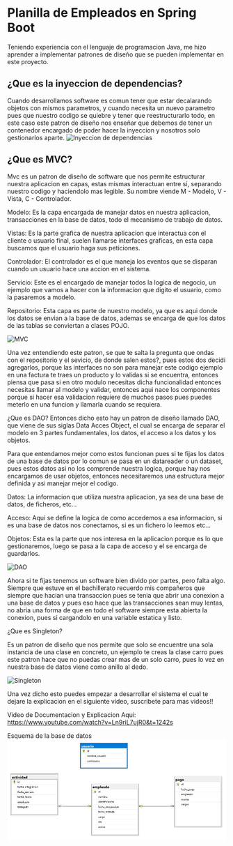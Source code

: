 # Planilla de Empleados en Spring Boot

Teniendo experiencia con el lenguaje de programacion Java, me hizo aprender a implementar patrones de diseño que se pueden implementar en este proyecto.

## ¿Que es la inyeccion de dependencias?
Cuando desarrollamos software es comun tener que estar decalarando objetos con mismos parametros, y cuando necesita un nuevo parametro pues que nuestro codigo se quiebre y tener que reestructurarlo todo, en este caso este patron de diseño nos enseñar que debemos de tener un contenedor encargado de poder hacer la inyeccion y nosotros solo gestionarlos aparte.
![Inyeccion de dependencias](https://itblogsogeti.files.wordpress.com/2015/10/both.png)

## ¿Que es MVC?

Mvc es un patron de diseño de software que nos permite estructurar nuestra aplicacion en capas, estas mismas interactuan entre si,
separando nuestro codigo y haciendolo mas legible. Su nombre viende  M - Modelo, V - Vista, C - Controlador.

Modelo: Es la capa encargada de manejar datos en nuestra aplicacion, transacciones en la base de datos, todo el mecanismo de trabajo de datos.

Vistas: Es la parte grafica de nuestra aplicacion que interactua con el cliente o usuario final, suelen llamarse interfaces graficas, en esta capa buscamos que el usuario haga sus peticiones.

Controlador: El controlador es el que maneja los eventos que se disparan cuando un usuario hace una accion en el sistema.

Servicio: Este es el encargado de manejar todos la logica de negocio, un ejemplo que vamos a hacer con la informacion que digito el usuario, como la pasaremos a modelo.

Repositorio: Esta capa es parte de nuestro modelo, ya que es aqui donde los datos se envian a la base de datos, ademas se encarga de que los datos de las tablas se conviertan a clases POJO.

![MVC](https://articulosvirtuales.com/uploads/images/photos/1/que_es_model_view_controller_mvc/Model-View-Controller%20(1).png)

Una vez entendiendo este patron, se que te salta la pregunta que ondas con el repositorio y el sevicio, de donde salen estos?, pues estos dos decidi agregarlos, porque las interfaces no son para manejar este codigo  ejemplo en una factura te traes un producto y lo validas si se encuentra, entonces piensa que pasa si en otro modulo necesitas dicha funcionalidad entonces necesitas llamar al modelo y validar, entonces aqui nace los componentes porque si hacer esa validacion requiere de muchos pasos pues puedes meterlo en una funcion y llamarla cuando se requiera.

¿Que es DAO?
Entonces dicho esto hay un patron de diseño llamado DAO, que viene de sus siglas Data Acces Object, el cual se encarga de separar el modelo en 3 partes fundamentales, los datos, el acceso a los datos y los objetos.

Para que entendamos mejor como estos funcionan pues si te fijas los datos de una base de datos por lo comun se pasa en un datareader o un dataset, pues estos datos asi no los comprende nuestra logica, porque hay nos encargamos de usar objetos, entonces necesitaremos una estructura mejor definida y asi manejar mejor el codigo.

Datos: La informacion que utiliza nuestra aplicacion, ya sea de una base de datos, de ficheros, etc...

Acceso: Aqui se define la logica de como accedemos a esa informacion, si es una base de datos nos conectamos, si es un fichero lo leemos etc...

Objetos: Esta es la parte que nos interesa en la aplicacion porque es lo que gestionaremos, luego se pasa a la capa de acceso y el se encarga de guardarlos.

![DAO](https://danielggarcia.files.wordpress.com/2009/05/dao.png)

Ahora si te fijas tenemos un software bien divido por partes, pero falta algo. Siempre que estuve en el bachillerato recuerdo mis compañeros que siempre que hacian una transaccion pues se tenia que abrir una conexion a una base de datos y pues eso hace que las transacciones sean muy lentas, no abria una forma de que en todo el software siempre esta abierta la conexion, pues si cargandolo en una variable estatica y listo.

¿Que es Singleton?

Es un patron de diseño que nos permite que solo se encuentre una sola instancia de una clase en concreto, un ejemplo te creas la clase carro pues este patron hace que no puedas crear mas de un solo carro, pues lo vez en nuestra base de datos viene como anillo al dedo.

![Singleton](https://lh5.googleusercontent.com/proxy/uzkd3co014mEUYYKZuzF7AGWDLJP2SgnTMFsjJgHf46RE2Rw2FLVFEUYvH1cPnu-CPUQAL0EEi9r9UolXdB0YvxNaVmfgsgPteMyCVYimLhFb5Z5ieH46wI)

Una vez dicho esto puedes empezar a desarrollar el sistema el cual te dejare la explicacion en el siguiente video, suscribete para mas videos!!

Video de Documentacion y Explicacion Aqui: https://www.youtube.com/watch?v=Ln9riL7ujR0&t=1242s

Esquema de la base de datos
![Base de datos](https://raw.githubusercontent.com/DavidBrionesFF/planilla-empleados-sql-server-jasperreport-spring/master/db.jpg)
